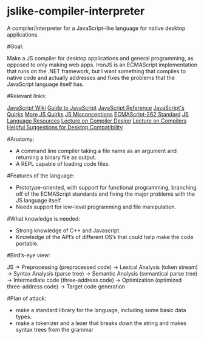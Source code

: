 jslike-compiler-interpreter
===========================

A compiler/interpreter for a JavaScript-like language for native desktop applications.

#Goal: 

Make a JS compiler for desktop applications and general programming, as opposed to only making web apps. 
IronJS is an ECMAScript implementation that runs on the .NET framework, but I want something that compiles to native code 
and actually addresses and fixes the problems that the JavaScript language itself has.

#Relevant links:

[JavaScript Wiki](http://en.wikipedia.org/wiki/JavaScript)
[Guide to JavaScript](https://developer.mozilla.org/en-US/docs/Web/JavaScript/Guide)
[JavaScript Reference](https://developer.mozilla.org/en-US/docs/Web/JavaScript/Reference)
[JavaScript's Quirks](http://ironjs.wordpress.com/2011/06/22/my-gripes-with-javascript/)
[More JS Quirks](http://wtfjs.com/)
[JS Misconceptions](http://www.crockford.com/javascript/javascript.html)
[ECMAScript-262 Standard](http://www.ecma-international.org/publications/files/ECMA-ST/Ecma-262.pdf)
[JS Language Resources](https://developer.mozilla.org/en-US/docs/Web/JavaScript/Language_Resources)
[Lecture on Compiler Design](https://www.youtube.com/watch?v=WccZQSERfCM&index=2&list=PLEbnTDJUr_IcPtUXFy2b1sGRPsLFMghhS)
[Lecture on Compilers](https://www.youtube.com/watch?v=h7GQzQYBW1A&list=PLDAE55AEE0731D729)
[Helpful Suggestions for Desktop Compatibility](http://programmers.stackexchange.com/questions/83399/why-isnt-html-css-and-js-used-for-desktop-apps)

#Anatomy:

- A command line compiler taking a file name as an argument and returning a binary file as output.
- A REPL capable of loading code files.

#Features of the language:

- Prototype-oriented, with support for functional programming, branching off of the ECMAScript standards and fixing the major problems with the JS language itself.
- Needs support for low-level programming and file manipulation. 

#What knowledge is needed:

- Strong knowledge of C++ and Javascript.
- Knowledge of the API’s of different OS’s that could help make the code portable.

#Bird’s-eye view:

JS -> Preprocessing (preprocessed code)
-> Lexical Analysis (token stream)
-> Syntax Analysis (parse tree)
-> Semantic Analysis (semantical parse tree)
-> Intermediate code (three-address code)
-> Optimization (optimized three-address code)
-> Target code generation

#Plan of attack:

- make a standard library for the language, including some basic data types.
- make a tokenizer and a lexer that breaks down the string and makes syntax trees from the grammar



